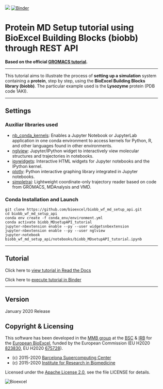 [![](https://readthedocs.org/projects/biobb-wf-md-setup-api/badge/?version=latest)](https://biobb-wf-md-setup-api.readthedocs.io/en/latest/?badge=latest)
[![Binder](https://mybinder.org/badge_logo.svg)](https://mybinder.org/v2/gh/bioexcel/biobb_wf_md_setup_api/master?filepath=biobb_wf_md_setup_api%2Fnotebooks%2Fbiobb_MDsetupAPI_tutorial.ipynb)

# Protein MD Setup tutorial using BioExcel Building Blocks (biobb) through REST API

**Based on the official [GROMACS tutorial](http://www.mdtutorials.com/gmx/lysozyme/index.html).**

***

This tutorial aims to illustrate the process of **setting up a simulation** system containing a **protein**, step by step, using the **BioExcel Building Blocks library (biobb)**. The particular example used is the **Lysozyme** protein (PDB code 1AKI).

***

## Settings

### Auxiliar libraries used

* [nb_conda_kernels](https://github.com/Anaconda-Platform/nb_conda_kernels): Enables a Jupyter Notebook or JupyterLab application in one conda environment to access kernels for Python, R, and other languages found in other environments.
* [nglview](http://nglviewer.org/#nglview): Jupyter/IPython widget to interactively view molecular structures and trajectories in notebooks.
* [ipywidgets](https://github.com/jupyter-widgets/ipywidgets): Interactive HTML widgets for Jupyter notebooks and the IPython kernel.
* [plotly](https://plot.ly/python/offline/): Python interactive graphing library integrated in Jupyter notebooks.
* [simpletraj](https://github.com/arose/simpletraj): Lightweight coordinate-only trajectory reader based on code from GROMACS, MDAnalysis and VMD.

### Conda Installation and Launch

```console
git clone https://github.com/bioexcel/biobb_wf_md_setup_api.git
cd biobb_wf_md_setup_api
conda env create -f conda_env/environment.yml
conda activate biobb_MDsetupAPI_tutorial
jupyter-nbextension enable --py --user widgetsnbextension
jupyter-nbextension enable --py --user nglview
jupyter-notebook biobb_wf_md_setup_api/notebooks/biobb_MDsetupAPI_tutorial.ipynb
```

***

## Tutorial

Click here to [view tutorial in Read the Docs](https://biobb-wf-md-setup-api.readthedocs.io/en/latest/tutorial.html)

Click here to [execute tutorial in Binder](https://mybinder.org/v2/gh/bioexcel/biobb_wf_md_setup_api/master?filepath=biobb_wf_md_setup_api%2Fnotebooks%2Fbiobb_MDsetupAPI_tutorial.ipynb)

***

## Version
January 2020 Release

## Copyright & Licensing
This software has been developed in the [MMB group](http://mmb.irbbarcelona.org) at the [BSC](http://www.bsc.es/) & [IRB](https://www.irbbarcelona.org/) for the [European BioExcel](http://bioexcel.eu/), funded by the European Commission (EU H2020 [823830](http://cordis.europa.eu/projects/823830), EU H2020 [675728](http://cordis.europa.eu/projects/675728)).

* (c) 2015-2020 [Barcelona Supercomputing Center](https://www.bsc.es/)
* (c) 2015-2020 [Institute for Research in Biomedicine](https://www.irbbarcelona.org/)

Licensed under the
[Apache License 2.0](https://www.apache.org/licenses/LICENSE-2.0), see the file LICENSE for details.

![](https://bioexcel.eu/wp-content/uploads/2019/04/Bioexcell_logo_1080px_transp.png "Bioexcel")
